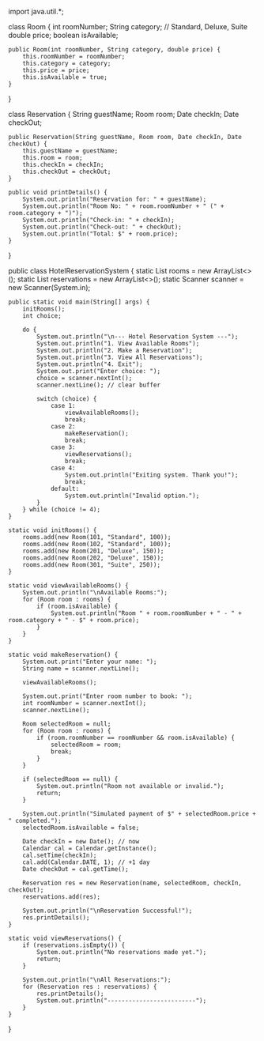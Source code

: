import java.util.*;

class Room {
    int roomNumber;
    String category; // Standard, Deluxe, Suite
    double price;
    boolean isAvailable;

    public Room(int roomNumber, String category, double price) {
        this.roomNumber = roomNumber;
        this.category = category;
        this.price = price;
        this.isAvailable = true;
    }
}

class Reservation {
    String guestName;
    Room room;
    Date checkIn;
    Date checkOut;

    public Reservation(String guestName, Room room, Date checkIn, Date checkOut) {
        this.guestName = guestName;
        this.room = room;
        this.checkIn = checkIn;
        this.checkOut = checkOut;
    }

    public void printDetails() {
        System.out.println("Reservation for: " + guestName);
        System.out.println("Room No: " + room.roomNumber + " (" + room.category + ")");
        System.out.println("Check-in: " + checkIn);
        System.out.println("Check-out: " + checkOut);
        System.out.println("Total: $" + room.price);
    }
}

public class HotelReservationSystem {
    static List<Room> rooms = new ArrayList<>();
    static List<Reservation> reservations = new ArrayList<>();
    static Scanner scanner = new Scanner(System.in);

    public static void main(String[] args) {
        initRooms();
        int choice;

        do {
            System.out.println("\n--- Hotel Reservation System ---");
            System.out.println("1. View Available Rooms");
            System.out.println("2. Make a Reservation");
            System.out.println("3. View All Reservations");
            System.out.println("4. Exit");
            System.out.print("Enter choice: ");
            choice = scanner.nextInt();
            scanner.nextLine(); // clear buffer

            switch (choice) {
                case 1:
                    viewAvailableRooms();
                    break;
                case 2:
                    makeReservation();
                    break;
                case 3:
                    viewReservations();
                    break;
                case 4:
                    System.out.println("Exiting system. Thank you!");
                    break;
                default:
                    System.out.println("Invalid option.");
            }
        } while (choice != 4);
    }

    static void initRooms() {
        rooms.add(new Room(101, "Standard", 100));
        rooms.add(new Room(102, "Standard", 100));
        rooms.add(new Room(201, "Deluxe", 150));
        rooms.add(new Room(202, "Deluxe", 150));
        rooms.add(new Room(301, "Suite", 250));
    }

    static void viewAvailableRooms() {
        System.out.println("\nAvailable Rooms:");
        for (Room room : rooms) {
            if (room.isAvailable) {
                System.out.println("Room " + room.roomNumber + " - " + room.category + " - $" + room.price);
            }
        }
    }

    static void makeReservation() {
        System.out.print("Enter your name: ");
        String name = scanner.nextLine();

        viewAvailableRooms();

        System.out.print("Enter room number to book: ");
        int roomNumber = scanner.nextInt();
        scanner.nextLine();

        Room selectedRoom = null;
        for (Room room : rooms) {
            if (room.roomNumber == roomNumber && room.isAvailable) {
                selectedRoom = room;
                break;
            }
        }

        if (selectedRoom == null) {
            System.out.println("Room not available or invalid.");
            return;
        }

        System.out.println("Simulated payment of $" + selectedRoom.price + " completed.");
        selectedRoom.isAvailable = false;

        Date checkIn = new Date(); // now
        Calendar cal = Calendar.getInstance();
        cal.setTime(checkIn);
        cal.add(Calendar.DATE, 1); // +1 day
        Date checkOut = cal.getTime();

        Reservation res = new Reservation(name, selectedRoom, checkIn, checkOut);
        reservations.add(res);

        System.out.println("\nReservation Successful!");
        res.printDetails();
    }

    static void viewReservations() {
        if (reservations.isEmpty()) {
            System.out.println("No reservations made yet.");
            return;
        }

        System.out.println("\nAll Reservations:");
        for (Reservation res : reservations) {
            res.printDetails();
            System.out.println("-------------------------");
        }
    }
}
